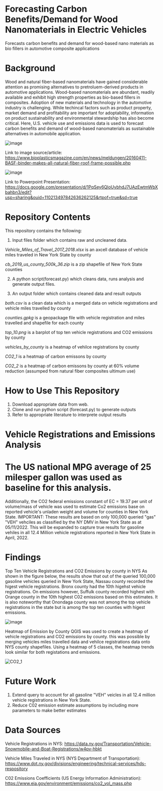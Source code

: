 # Forecasting Carbon Benefits/Demand for Wood Nanomaterials in Electric Vehicles 
Forecasts carbon benefits and demand for wood-based nano materials as bio fillers in automotive composite applications 

# Background
Wood and natural fiber-based nanomaterials have gained considerable attention as promising alternatives to pretroluem-derived products in automotive applications. Wood-based nanomaterials are abundant, readily available and exhibit high strength properties as bio-based fillers in composites. Adoption of new materials and technology in the automotive industry is challenging. While techincal factors such as product property, market demand and profitability are important for adoptability, information on product sustainability and environmental stewardship has also become critical. Here, U.S. vehicle use and emissions data is used to forecast carbon benefits and demand of wood-based nanomaterials as sustainable alternatives in automobile application.

![image](https://user-images.githubusercontent.com/97989922/164337724-873c5ae2-a008-490c-ad0a-68feb9a8b4ca.jpeg)

Link to image source/article: 
https://www.bioplasticsmagazine.com/en/news/meldungen/20160411-BASF-binder-makes-all-natural-fiber-roof-frame-possible.php

![image](https://user-images.githubusercontent.com/97989922/164337847-660d7ed7-134f-4f8f-ba2c-a083354b1e57.png)

Link to Powerpoint Presentation: https://docs.google.com/presentation/d/1PqSey6QloUybhdJ7UAzEwtmWbXbahbn3/edit?usp=sharing&ouid=110213497842636262125&rtpof=true&sd=true

# Repository Contents
This repository contains the following:

1. Input files folder which contains raw and uncleaned data.

_Vehicle_Miles_of_Travel_2017_2018.xlsx_ is an axcell database of vehicle miles traveled in New York State by county

_cb_2019_us_county_500k_36.zip_ is a zip shapefile of New York State counties


2.  A python script(forecast.py) which cleans data, runs analysis and generate output files. 


3.  An output folder which contains cleaned data and result outputs
 
 _both.csv_ is a clean data which is a merged data on vehicle registrations and vehicle miles travelled by county

_counties.gpkg_ is a geopackage file with vehicle registration and miles travelled and shapefile for each county 

_top_10.png_ is a barplot of top ten vehicle registrations and CO2 emissions by county 

_vehicles_by_county_ is a heatmap of vehilce registrations by county

_CO2_1_ is a heatmap of carbon emissons by county

_CO2_2_ is a heatmap of carbon emissons by county at 60% volume reduction (assumped from natural fiber composites ultimum use)



# How to Use This Repository
1. Download appropriate data from web.
2. Clone and run python script (forecast.py) to generate outputs
3. Refer to appropriate literature to interprete output results

# Vehicle Registrations and Emissions Analysis

# The US national MPG average of 25 milesper gallon was used as baseline for this analysis.
Additionally, the CO2 federal emissions constant of EC = 19.37 per unit of volume/mass of vehicle was used to estimate Co2 emissions base on reported vehicle's unladen weight and volume for counties in New York State. 
IMPORTANT: These results are based on only 100,000 queried "gas" "VEH" vehciles as classified by the NY DMV in New York State as at 05/11/2022. This will be expanded to capture true results for gasoline vehiles in all 12.4 Million vehicle registrations reported in New York State in April, 2022.

# Findings
Top Ten Vehicle Registrations and CO2 Emissions by county in NYS
As shown in the figure below, the results show that out of the queried 100,000 gasoline vehicles queried in New York State, Nassau county recorded the higest vehicle registrations. Bronx county had the 10th higehst vehicle registrations. On emissions however, Suffulk county recorded highest with Orange county in the 10th highest C02 emissions based on this estimates. It is also noteworthy that Onondaga county was not among the top vehicle registrations in the state but is among the top ten counties with higest emissions. 

![image](https://user-images.githubusercontent.com/97989922/167980046-b7999b1f-22ec-44d3-b8a0-1e99f8f84e3e.png)



Heatmap of Emission by County
QGIS was used to create a heatmap of vehicle registrations and CO2 emissions by county. this was possible by merging vehicles miles travelled data and vehilce registrations data onto NYS county shapefiles. Using a heatmap of 5 classes, the heatmap trends look similar for both registations and emissions.

![CO2_1](https://user-images.githubusercontent.com/97989922/167983461-4083c443-e4ae-4046-be2b-3eb457c2039d.png)

# Future Work

1. Extend query to account for all gasoline "VEH" veicles in all 12.4 million vehicle registrations in New York State.
2. Reduce C02 emission estimate assumptions by including more parameters to make better estimates

# Data Sources

Vehicle Registrations in NYS: 
https://data.ny.gov/Transportation/Vehicle-Snowmobile-and-Boat-Registrations/w4pv-hbkt 

Vehicle Miles Traveled in NYS (NYS Department of Transportation): 
https://www.dot.ny.gov/divisions/engineering/technical-services/hds-respository

C02 Emissions Coefficients (US Energy Information Administration): 
https://www.eia.gov/environment/emissions/co2_vol_mass.php

